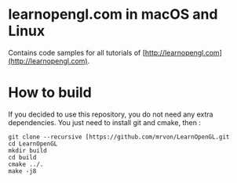 # learnopengl.com in macOS and Linux

Contains code samples for all tutorials of [http://learnopengl.com](http://learnopengl.com).

# How to build

If you decided to use this repository, you do not need any extra dependencies. You just need to install git and cmake, then :

```
git clone --recursive [https://github.com/mrvon/LearnOpenGL.git
cd LearnOpenGL
mkdir build
cd build
cmake ../.
make -j8
```
